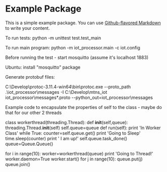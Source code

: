 # Example Package

This is a simple example package. You can use
[Github-flavored Markdown](https://guides.github.com/features/mastering-markdown/)
to write your content.

To run tests: python -m unittest test.test_main

To run main program: python -m iot_processor.main -c iot.config


Before running the test - start mosquitto (assume it's localhost 1883)

Ubuntu: install "mosquitto" package


Generate protobuf files:

C:\Develop\protoc-3.11.4-win64\bin\protoc.exe --proto_path .\iot_processor\messages -I C:\Develop\mtns_iot iot_processor\messages\*.proto  --python_out=iot_processor\messages

Example code to encapsulate the properties of self to the class - maybe do that for our other 2 threads

class workerthread(threading.Thread):
        def __init__(self,queue):
                threading.Thread.__init__(self)
                self.queue=queue
        def run(self):
                print 'In Worker Class'
                while True:
                        counter=self.queue.get()
                        print 'Going to Sleep'
                        time.sleep(counter)
                        print ' I am up!'
                        self.queue.task_done()
queue=Queue.Queue()

for i in range(10):
        worker=workerthread(queue)
        print 'Going to Thread!'
        worker.daemon=True
        worker.start()
for j in range(10):
        queue.put(j)
queue.join()